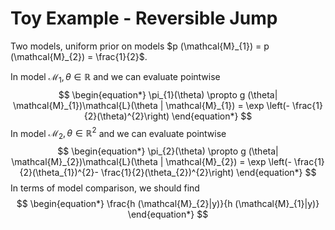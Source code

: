 # Toy Example - Reversible Jump 

Two models, uniform prior on models $p (\mathcal{M}_{1}) = p (\mathcal{M}_{2}) = \frac{1}{2}$. 

In model $\mathcal{M}_{1}, \theta \in \mathbb{R}$ and we can evaluate pointwise
$$
\begin{equation*}
	\pi_{1}(\theta) \propto g (\theta| \mathcal{M}_{1})\mathcal{L}(\theta | \mathcal{M}_{1}) = \exp \left(- \frac{1}{2}(\theta)^{2}\right)
\end{equation*}
$$
In model $\mathcal{M}_{2}, \theta \in \mathbb{R}^{2}$ and we can evaluate pointwise
$$
\begin{equation*}
	\pi_{2}(\theta) \propto g (\theta| \mathcal{M}_{2})\mathcal{L}(\theta | \mathcal{M}_{2}) = \exp \left(- \frac{1}{2}(\theta_{1})^{2}- \frac{1}{2}(\theta_{2})^{2}\right)
\end{equation*}
$$
In terms of model comparison, we should find
$$
\begin{equation*}
	\frac{h (\mathcal{M}_{2}|y)}{h (\mathcal{M}_{1}|y)}
\end{equation*}
$$
